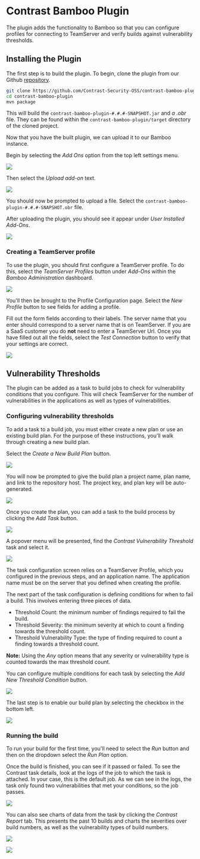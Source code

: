 <!--
title: "Contrast Bamboo Plugin"
description: "Bamboo build plugin using the Contrast Java SDK"
tags: "Bamboo SDK Integration Java Continuous Integration"
-->

# Contrast Bamboo Plugin

The plugin adds the functionality to Bamboo so that you can configure profiles for connecting to TeamServer and verify builds against vulnerability thresholds.

## Installing the Plugin
The first step is to build the plugin. To begin, clone the plugin from our Github [repository](https://github.com/Contrast-Security-OSS/contrast-bamboo-plugin.git).
```bash
git clone https://github.com/Contrast-Security-OSS/contrast-bamboo-plugin.git
cd contrast-bamboo-plugin
mvn package
```

This will build the `contrast-bamboo-plugin-#.#.#-SNAPSHOT.jar` and *a .obr* file.  They can be found within the `contrast-bamboo-plugin/target` directory of the cloned project.

Now that you have the built plugin, we can upload it to our Bamboo instance.

Begin by selecting the *Add Ons* option from the top left settings menu.

<a href="assets/images/Bamboo_Add_On_Option.png" rel="lightbox" title="Bamboo Upload Add On"><img class="thumbnail" src="assets/images/Bamboo_Add_On_Option.png"/></a>


Then select the *Upload add-on* text.

<a href="assets/images/Bamboo_Upload_Plugin.png" rel="lightbox" title="Bamboo Upload"><img class="thumbnail" src="assets/images/Bamboo_Upload_Plugin.png"/></a>

You should now be prompted to upload a file. Select the `contrast-bamboo-plugin-#.#.#-SNAPSHOT.obr` file.

After uploading the plugin, you should see it appear under *User Installed Add-Ons*.

<a href="assets/images/Bamboo_Plugin_Uploaded.png" rel="lightbox" title="Bamboo Successfully Added Add On"><img class="thumbnail" src="assets/images/Bamboo_Plugin_Uploaded.png"/></a>

### Creating a TeamServer profile
To use the plugin, you should first configure a TeamServer profile. To do this, select the *TeamServer Profiles* button under *Add-Ons* within the *Bamboo Administration* dashboard.

<a href="assets/images/Bamboo_TeamServer_Profile.png" rel="lightbox" title="Bamboo Get To Configuration Settings"><img class="thumbnail" src="assets/images/Bamboo_TeamServer_Profile.png"/></a>

You'll then be brought to the Profile Configuration page. Select the *New Profile* button to see fields for adding a profile.

Fill out the form fields according to their labels. The server name that you enter should correspond to a server name that is on TeamServer.
If you are a SaaS customer you do **not** need to enter a TeamServer Url. Once you have filled out all the fields, select the *Test Connection* button to verify that your settings are correct.

<a href="assets/images/Bamboo_Add_Profile_Success.png" rel="lightbox" title="Bamboo Configuration Success"><img class="thumbnail" src="assets/images/Bamboo_Add_Profile_Success.png"/></a>

## Vulnerability Thresholds
The plugin can be added as a task to build jobs to check for vulnerability conditions that you configure.  This will check TeamServer for the number of vulnerabilities in the applications as well as types of vulnerabilities.

### Configuring vulnerability thresholds
To add a task to a build job, you must either create a new plan or use an existing build plan. For the purpose of these instructions, you'll walk through creating a new build plan.

Select the *Create a New Build Plan* button.

<a href="assets/images/Bamboo_Create_New_Build_Plan.png" rel="lightbox" title="Bamboo Create a New Build Plan"><img class="thumbnail" src="assets/images/Bamboo_Create_New_Build_Plan.png"/></a>

You will now be prompted to give the build plan a project name, plan name, and link to the repository host. The project key, and plan key will be auto-generated.

<a href="assets/images/Bamboo_Configure_Build_Plan.png" rel="lightbox" title="Bamboo Configure Build Plan"><img class="thumbnail" src="assets/images/Bamboo_Configure_Build_Plan.png"/></a>

Once you create the plan, you can add a task to the build process by clicking the *Add Task* button.

<a href="assets/images/Bamboo_Add_First_Task.png" rel="lightbox" title="Bamboo Add Contrast Task"><img class="thumbnail" src="assets/images/Bamboo_Add_First_Task.png"/></a>

A popover menu will be presented, find the *Contrast Vulnerability Threshold* task and select it.

<a href="assets/images/Bamboo_Add_Contrast_Task.png" rel="lightbox" title="Bamboo Add Contrast Task"><img class="thumbnail" src="assets/images/Bamboo_Add_Contrast_Task.png"/></a>

The task configuration screen relies on a TeamServer Profile, which you configured in the previous steps, and an application name. The application name must be on the server that you defined when creating the profile.

The next part of the task configuration is defining conditions for when to fail a build. This involves entering three pieces of data.
* Threshold Count: the minimum number of findings required to fail the build.
* Threshold Severity: the minimum severity at which to count a finding towards the threshold count.
* Threshold Vulnerability Type: the type of finding required to count a finding towards a threshold count.

**Note:** Using the *Any* option means that any severity or vulnerability type is counted towards the max threshold count.

You can configure multiple conditions for each task by selecting the *Add New Threshold Condition* button.

<a href="assets/images/Bamboo_Task_Definition.png" rel="lightbox" title="Bamboo Configuring the Task"><img class="thumbnail" src="assets/images/Bamboo_Task_Definition.png"/></a>

The last step is to enable our build plan by selecting the checkbox in the bottom left.

<a href="assets/images/Bamboo_Enable_Plan.png" rel="lightbox" title="Bamboo Enable Build Plan"><img class="thumbnail" src="assets/images/Bamboo_Enable_Plan.png"/></a>

### Running the build
To run your build for the first time, you'll need to select the *Run* button and then on the dropdown select the *Run Plan* option.

Once the build is finished, you can see if it passed or failed. To see the Contrast task details, look at the logs of the job to which the task is attached. In your case, this is the default job. As we can see in the logs, the task only found two vulnerabilities that met your conditions, so the job passes.

<a href="assets/images/Bamboo_Result_Logs.png" rel="lightbox" title="Bamboo Success Logs"><img class="thumbnail" src="assets/images/Bamboo_Result_Logs.png"/></a>

You can also see charts of data from the task by clicking the *Contrast Report* tab. This presents the past 10 builds and charts the severities over build numbers, as well as the vulnerability types of build numbers.

<a href="assets/images/Bamboo_Chart_Severity_Trend2.png" rel="lightbox" title="Bamboo Severity Chart"><img class="thumbnail" src="assets/images/Bamboo_Chart_Severity_Trend2.png"/></a>

<a href="assets/images/Bamboo_Chart_Vulnerability_Trend2.png" rel="lightbox" title="Bamboo Vulnerability Chart"><img class="thumbnail" src="assets/images/Bamboo_Chart_Vulnerability_Trend2.png"/></a>
